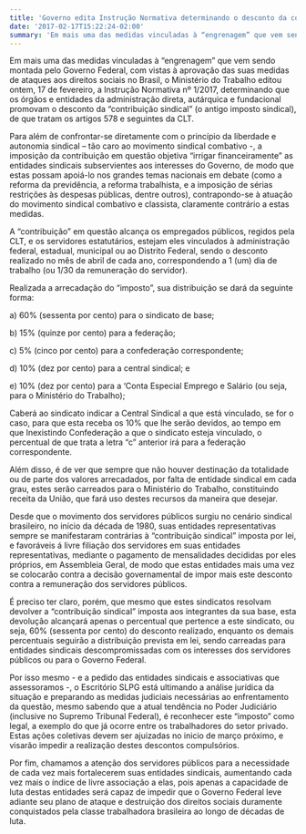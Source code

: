 ```yaml
---
title: 'Governo edita Instrução Normativa determinando o desconto da contribuição sindical dos servidores públicos'
date: '2017-02-17T15:22:24-02:00'
summary: 'Em mais uma das medidas vinculadas à “engrenagem” que vem sendo montada pelo Governo Federal, com vistas à aprovação das suas medidas de ataques aos direitos sociais no Brasil, o Ministério do Trabalho editou ontem, 17 de fevereiro, a Instrução Normativa nº 1/2017, determinando que os órgãos e entidades da administração direta, autárquica e fundacional promovam o desconto da “contribuição sindical” (o antigo imposto sindical), de que tratam os artigos 578 e seguintes da CLT.'
---
```


Em mais uma das medidas vinculadas à “engrenagem” que vem sendo montada pelo Governo Federal, com vistas à aprovação das suas medidas de ataques aos direitos sociais no Brasil, o Ministério do Trabalho editou ontem, 17 de fevereiro, a Instrução Normativa nº 1/2017, determinando que os órgãos e entidades da administração direta, autárquica e fundacional promovam o desconto da “contribuição sindical” (o antigo imposto sindical), de que tratam os artigos 578 e seguintes da CLT.

Para além de confrontar-se diretamente com o princípio da liberdade e autonomia sindical – tão caro ao movimento sindical combativo -, a imposição da contribuição em questão objetiva “irrigar financeiramente” as entidades sindicais subservientes aos interesses do Governo, de modo que estas possam apoiá-lo nos grandes temas nacionais em debate (como a reforma da previdência, a reforma trabalhista, e a imposição de sérias restrições às despesas públicas, dentre outros), contrapondo-se à atuação do movimento sindical combativo e classista, claramente contrário a estas medidas.

A “contribuição” em questão alcança os empregados públicos, regidos pela CLT, e os servidores estatutários, estejam eles vinculados à administração federal, estadual, municipal ou ao Distrito Federal, sendo o desconto realizado no mês de abril de cada ano, correspondendo a 1 (um) dia de trabalho (ou 1/30 da remuneração do servidor).

Realizada a arrecadação do “imposto”, sua distribuição se dará da seguinte forma:

a) 60% (sessenta por cento) para o sindicato de base;

b) 15% (quinze por cento) para a federação;

c) 5% (cinco por cento) para a confederação correspondente;

d) 10% (dez por cento) para a central sindical; e

e) 10% (dez por cento) para a ‘Conta Especial Emprego e Salário (ou seja, para o Ministério do Trabalho);

Caberá ao sindicato indicar a Central Sindical a que está vinculado, se for o caso, para que esta receba os 10% que lhe serão devidos, ao tempo em que Inexistindo Confederação a que o sindicato esteja vinculado, o percentual de que trata a letra “c” anterior irá para a federação correspondente.

Além disso, é de ver que sempre que não houver destinação da totalidade ou de parte dos valores arrecadados, por falta de entidade sindical em cada grau, estes serão carreados para o Ministério do Trabalho, constituindo receita da União, que fará uso destes recursos da maneira que desejar.

Desde que o movimento dos servidores públicos surgiu no cenário sindical brasileiro, no início da década de 1980, suas entidades representativas sempre se manifestaram contrárias à “contribuição sindical” imposta por lei, e favoráveis á livre filiação dos servidores em suas entidades representativas, mediante o pagamento de mensalidades decididas por eles próprios, em Assembleia Geral, de modo que estas entidades mais uma vez se colocarão contra a decisão governamental de impor mais este desconto contra a remuneração dos servidores públicos.

É preciso ter claro, porém, que mesmo que estes sindicatos resolvam devolver a “contribuição sindical” imposta aos integrantes da sua base, esta devolução alcançará apenas o percentual que pertence a este sindicato, ou seja, 60% (sessenta por cento) do desconto realizado, enquanto os demais percentuais seguirão a distribuição prevista em lei, sendo carreadas para entidades sindicais descompromissadas com os interesses dos servidores públicos ou para o Governo Federal.

Por isso mesmo - e a pedido das entidades sindicais e associativas que assessoramos -, o Escritório SLPG está ultimando a análise jurídica da situação e preparando as medidas judiciais necessárias ao enfrentamento da questão, mesmo sabendo que a atual tendência no Poder Judiciário (inclusive no Supremo Tribunal Federal), é reconhecer este “imposto” como legal, a exemplo do que já ocorre entre os trabalhadores do setor privado. Estas ações coletivas devem ser ajuizadas no inicio de março próximo, e visarão impedir a realização destes descontos compulsórios.

Por fim, chamamos a atenção dos servidores públicos para a necessidade de cada vez mais fortalecerem suas entidades sindicais, aumentando cada vez mais o índice de livre associação a elas, pois apenas a capacidade de luta destas entidades será capaz de impedir que o Governo Federal leve adiante seu plano de ataque e destruição dos direitos sociais duramente conquistados pela classe trabalhadora brasileira ao longo de décadas de luta.
